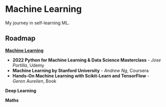 # Machine Learning
My journey in self-learning ML.

## Roadmap
<u>**Machine Learning**</u>

- **2022 Python for Machine Learning & Data Science Masterclass** - *Jose Portilla*, Udemy
- **Machine Learning by Stanford University** - *Andrew Ng*, Coursera
- **Hands-On Machine Learning with Scikit-Learn and TensorFlow** - *Geron Aurelien*, Book

**Deep Learning**

**Maths**
